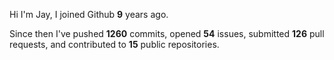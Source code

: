 Hi I'm Jay, I joined Github **9** years ago.

Since then I've pushed **1260** commits, opened **54** issues, submitted **126** pull requests, and contributed to **15** public repositories.
